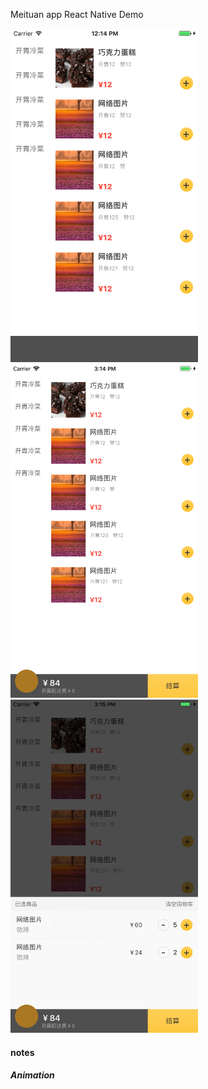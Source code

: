 Meituan app React Native Demo

<img src="./screenshots/s0.png" width=300 />
<img src="./screenshots/s1.png" width=300 />
<img src="./screenshots/s2.png" width=300 />

#### notes

##### Animation